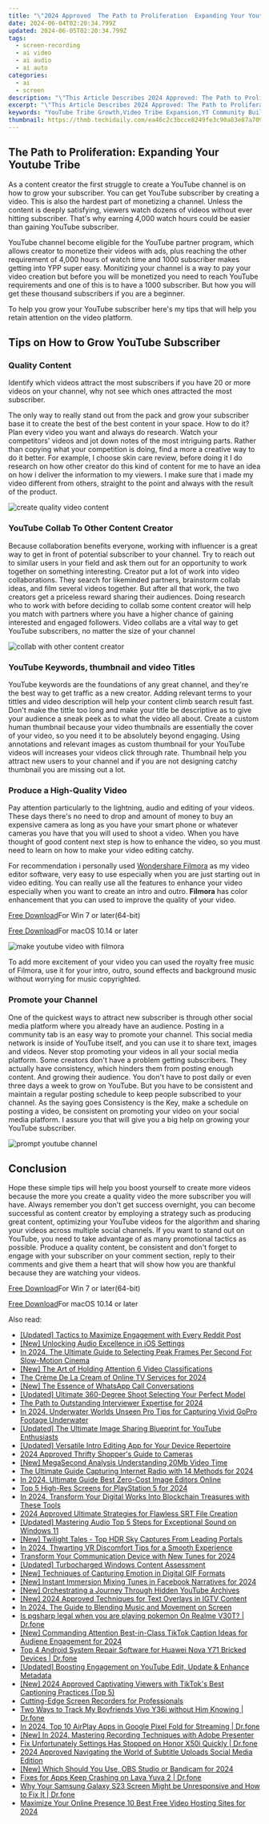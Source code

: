 ```yaml
---
title: "\"2024 Approved  The Path to Proliferation  Expanding Your Youtube Tribe\""
date: 2024-06-04T02:20:34.799Z
updated: 2024-06-05T02:20:34.799Z
tags: 
  - screen-recording
  - ai video
  - ai audio
  - ai auto
categories: 
  - ai
  - screen
description: "\"This Article Describes 2024 Approved: The Path to Proliferation: Expanding Your Youtube Tribe\""
excerpt: "\"This Article Describes 2024 Approved: The Path to Proliferation: Expanding Your Youtube Tribe\""
keywords: "YouTube Tribe Growth,Video Tribe Expansion,YT Community Building,Proliferate Video Reach,Youtube Audience Increase,Content Network Broadening,Tribe Proliferation Strategy"
thumbnail: https://thmb.techidaily.com/ea46c2c3bcce8249fe3c90a83e87a709d2898868b39864edef92685020cbb6c9.png
---
```


## The Path to Proliferation: Expanding Your Youtube Tribe

As a content creator the first struggle to create a YouTube channel is on how to grow your subscriber. You can get YouTube subscriber by creating a video. This is also the hardest part of monetizing a channel. Unless the content is deeply satisfying, viewers watch dozens of videos without ever hitting subscriber. That's why earning 4,000 watch hours could be easier than gaining YouTube subscriber.

YouTube channel become eligible for the YouTube partner program, which allows creator to monetize their videos with ads, plus reaching the other requirement of 4,000 hours of watch time and 1000 subscriber makes getting into YPP super easy. Monitizing your channel is a way to pay your video creation but before you will be monetized you need to reach YouTube requirements and one of this is to have a 1000 subscriber. But how you will get these thousand subscribers if you are a beginner.

To help you grow your YouTube subscriber here's my tips that will help you retain attention on the video platform.

## Tips on How to Grow YouTube Subscriber

### Quality Content

Identify which videos attract the most subscribers if you have 20 or more videos on your channel, why not see which ones attracted the most subscriber.

The only way to really stand out from the pack and grow your subscriber base it to create the best of the best content in your space. How to do it? Plan every video you want and always do research. Watch your competitors' videos and jot down notes of the most intriguing parts. Rather than copying what your competition is doing, find a more a creative way to do it better. For example, I choose skin care review, before doing it I do research on how other creator do this kind of content for me to have an idea on how i deliver the information to my viewers. I make sure that i made my video different from others, straight to the point and always with the result of the product.

![create quality video content](https://images.wondershare.com/filmora/article-images/2022/07/create-quality-video-content.jpg)

### YouTube Collab To Other Content Creator

Because collaboration benefits everyone, working with influencer is a great way to get in front of potential subscriber to your channel. Try to reach out to similar users in your field and ask them out for an opportunity to work together on something interesting. Creator put a lot of work into video collaborations. They search for likeminded partners, brainstorm collab ideas, and film several videos together. But after all that work, the two creators get a priceless reward sharing their audiences. Doing research who to work with before deciding to collab some content creator will help you match with partners where you have a higher chance of gaining interested and engaged followers. Video collabs are a vital way to get YouTube subscribers, no matter the size of your channel

![collab with other content creator](https://images.wondershare.com/filmora/article-images/2022/07/collab-with-other-content-creator.jpg)

### YouTube Keywords, thumbnail and video Titles

YouTube keywords are the foundations of any great channel, and they're the best way to get traffic as a new creator. Adding relevant terms to your tittles and video description will help your content climb search result fast. Don't make the tittle too long and make your title be descriptive as to give your audience a sneak peek as to what the video all about. Create a custom human thumbnail because your video thumbnails are essentially the cover of your video, so you need it to be absolutely beyond engaging. Using annotations and relevant images as custom thumbnail for your YouTube videos will increases your videos click through rate. Thumbnail help you attract new users to your channel and if you are not designing catchy thumbnail you are missing out a lot.

### Produce a High-Quality Video

Pay attention particularly to the lightning, audio and editing of your videos. These days there's no need to drop and amount of money to buy an expensive camera as long as you have your smart phone or whatever cameras you have that you will used to shoot a video. When you have thought of good content next step is how to enhance the video, so you must need to learn on how to make your video editing catchy.

For recommendation i personally used [Wondershare Filmora](https://tools.techidaily.com/wondershare/filmora/download/) as my video editor software, very easy to use especially when you are just starting out in video editing. You can really use all the features to enhance your video especially when you want to create an intro and outro. **Filmora** has color enhancement that you can used to improve the quality of your video.

[Free Download](https://tools.techidaily.com/wondershare/filmora/download/)For Win 7 or later(64-bit)

[Free Download](https://tools.techidaily.com/wondershare/filmora/download/)For macOS 10.14 or later

![make youtube video with filmora](https://images.wondershare.com/filmora/article-images/2022/07/make-youtube-video-with-filmora.jpg)

To add more excitement of your video you can used the royalty free music of Filmora, use it for your intro, outro, sound effects and background music without worrying for music copyrighted.

### Promote your Channel

One of the quickest ways to attract new subscriber is through other social media platform where you already have an audience. Posting in a community tab is an easy way to promote your channel. This social media network is inside of YouTube itself, and you can use it to share text, images and videos. Never stop promoting your videos in all your social media platform. Some creators don't have a problem getting subscribers. They actually have consistency, which hinders them from posting enough content. And growing their audience. You don't have to post daily or even three days a week to grow on YouTube. But you have to be consistent and maintain a regular posting schedule to keep people subscribed to your channel. As the saying goes Consistency is the Key, make a schedule on posting a video, be consistent on promoting your video on your social media platform. I assure you that will give you a big help on growing your YouTube subscriber.

![prompt youtube channel](https://images.wondershare.com/filmora/article-images/2022/07/prompt-youtube-channel.jpg)

## Conclusion

Hope these simple tips will help you boost yourself to create more videos because the more you create a quality video the more subscriber you will have. Always remember you don't get success overnight, you can become successful as content creator by employing a strategy such as producing great content, optimizing your YouTube videos for the algorithm and sharing your videos across multiple social channels. If you want to stand out on YouTube, you need to take advantage of as many promotional tactics as possible. Produce a quality content, be consistent and don't forget to engage with your subscriber on your comment section, reply to their comments and give them a heart that will show how you are thankful because they are watching your videos.

[Free Download](https://tools.techidaily.com/wondershare/filmora/download/)For Win 7 or later(64-bit)

[Free Download](https://tools.techidaily.com/wondershare/filmora/download/)For macOS 10.14 or later


<ins class="adsbygoogle"
     style="display:block"
     data-ad-format="autorelaxed"
     data-ad-client="ca-pub-7571918770474297"
     data-ad-slot="1223367746"></ins>

<ins class="adsbygoogle"
     style="display:block"
     data-ad-format="autorelaxed"
     data-ad-client="ca-pub-7571918770474297"
     data-ad-slot="1223367746"></ins>



<ins class="adsbygoogle"
     style="display:block"
     data-ad-client="ca-pub-7571918770474297"
     data-ad-slot="8358498916"
     data-ad-format="auto"
     data-full-width-responsive="true"></ins>


<span class="atpl-alsoreadstyle">Also read:</span>
<div><ul>
<li><a href="https://some-skills.techidaily.com/updated-tactics-to-maximize-engagement-with-every-reddit-post/"><u>[Updated] Tactics to Maximize Engagement with Every Reddit Post</u></a></li>
<li><a href="https://some-skills.techidaily.com/new-unlocking-audio-excellence-in-ios-settings/"><u>[New] Unlocking Audio Excellence in iOS Settings</u></a></li>
<li><a href="https://some-skills.techidaily.com/in-2024-the-ultimate-guide-to-selecting-peak-frames-per-second-for-slow-motion-cinema/"><u>In 2024, The Ultimate Guide to Selecting Peak Frames Per Second For Slow-Motion Cinema</u></a></li>
<li><a href="https://some-skills.techidaily.com/new-the-art-of-holding-attention-6-video-classifications/"><u>[New] The Art of Holding Attention  6 Video Classifications</u></a></li>
<li><a href="https://some-skills.techidaily.com/the-creme-de-la-cream-of-online-tv-services-for-2024/"><u>The Crème De La Cream of Online TV Services for 2024</u></a></li>
<li><a href="https://some-skills.techidaily.com/new-the-essence-of-whatsapp-call-conversations/"><u>[New] The Essence of WhatsApp Call Conversations</u></a></li>
<li><a href="https://some-skills.techidaily.com/updated-ultimate-360-degree-shoot-selecting-your-perfect-model/"><u>[Updated] Ultimate 360-Degree Shoot  Selecting Your Perfect Model</u></a></li>
<li><a href="https://some-skills.techidaily.com/the-path-to-outstanding-interviewer-expertise-for-2024/"><u>The Path to Outstanding Interviewer Expertise for 2024</u></a></li>
<li><a href="https://some-skills.techidaily.com/in-2024-underwater-worlds-unseen-pro-tips-for-capturing-vivid-gopro-footage-underwater/"><u>In 2024, Underwater Worlds Unseen  Pro Tips for Capturing Vivid GoPro Footage Underwater</u></a></li>
<li><a href="https://some-skills.techidaily.com/updated-the-ultimate-image-sharing-blueprint-for-youtube-enthusiasts/"><u>[Updated] The Ultimate Image Sharing Blueprint for YouTube Enthusiasts</u></a></li>
<li><a href="https://some-skills.techidaily.com/updated-versatile-intro-editing-app-for-your-device-repertoire/"><u>[Updated] Versatile Intro Editing App for Your Device Repertoire</u></a></li>
<li><a href="https://some-skills.techidaily.com/2024-approved-thrifty-shoppers-guide-to-cameras/"><u>2024 Approved  Thrifty Shopper's Guide to Cameras</u></a></li>
<li><a href="https://some-skills.techidaily.com/new-megasecond-analysis-understanding-20mb-video-time/"><u>[New] MegaSecond Analysis  Understanding 20Mb Video Time</u></a></li>
<li><a href="https://some-skills.techidaily.com/the-ultimate-guide-capturing-internet-radio-with-14-methods-for-2024/"><u>The Ultimate Guide  Capturing Internet Radio with 14 Methods for 2024</u></a></li>
<li><a href="https://some-skills.techidaily.com/in-2024-ultimate-guide-best-zero-cost-image-editors-online/"><u>In 2024, Ultimate Guide  Best Zero-Cost Image Editors Online</u></a></li>
<li><a href="https://some-skills.techidaily.com/top-5-high-res-screens-for-playstation-5-for-2024/"><u>Top 5 High-Res Screens for PlayStation 5 for 2024</u></a></li>
<li><a href="https://some-skills.techidaily.com/in-2024-transform-your-digital-works-into-blockchain-treasures-with-these-tools/"><u>In 2024, Transform Your Digital Works Into Blockchain Treasures with These Tools</u></a></li>
<li><a href="https://some-skills.techidaily.com/2024-approved-ultimate-strategies-for-flawless-srt-file-creation/"><u>2024 Approved  Ultimate Strategies for Flawless SRT File Creation</u></a></li>
<li><a href="https://some-skills.techidaily.com/updated-mastering-audio-top-5-steps-for-exceptional-sound-on-windows-11/"><u>[Updated] Mastering Audio  Top 5 Steps for Exceptional Sound on Windows 11</u></a></li>
<li><a href="https://some-skills.techidaily.com/new-twilight-tales-top-hdr-sky-captures-from-leading-portals/"><u>[New] Twilight Tales - Top HDR Sky Captures From Leading Portals</u></a></li>
<li><a href="https://some-skills.techidaily.com/in-2024-thwarting-vr-discomfort-tips-for-a-smooth-experience/"><u>In 2024, Thwarting VR Discomfort  Tips for a Smooth Experience</u></a></li>
<li><a href="https://some-skills.techidaily.com/transform-your-communication-device-with-new-tunes-for-2024/"><u>Transform Your Communication Device with New Tunes for 2024</u></a></li>
<li><a href="https://some-skills.techidaily.com/updated-turbocharged-windows-content-assessment/"><u>[Updated] Turbocharged Windows Content Assessment</u></a></li>
<li><a href="https://some-skills.techidaily.com/new-techniques-of-capturing-emotion-in-digital-gif-formats/"><u>[New] Techniques of Capturing Emotion in Digital GIF Formats</u></a></li>
<li><a href="https://facebook-video-content.techidaily.com/new-instant-immersion-mixing-tunes-in-facebook-narratives-for-2024/"><u>[New] Instant Immersion  Mixing Tunes in Facebook Narratives for 2024</u></a></li>
<li><a href="https://youtube-help.techidaily.com/new-orchestrating-a-journey-through-hidden-youtube-archives/"><u>[New] Orchestrating a Journey Through Hidden YouTube Archives</u></a></li>
<li><a href="https://instagram-video-files.techidaily.com/new-2024-approved-techniques-for-text-overlays-in-igtv-content/"><u>[New] 2024 Approved  Techniques for Text Overlays in IGTV Content</u></a></li>
<li><a href="https://audio-shaping.techidaily.com/in-2024-the-guide-to-blending-music-and-movement-on-screen/"><u>In 2024, The Guide to Blending Music and Movement on Screen</u></a></li>
<li><a href="https://fake-location.techidaily.com/is-pgsharp-legal-when-you-are-playing-pokemon-on-realme-v30t-drfone-by-drfone-virtual-android/"><u>Is pgsharp legal when you are playing pokemon On Realme V30T? | Dr.fone</u></a></li>
<li><a href="https://tiktok-video-recordings.techidaily.com/new-commanding-attention-best-in-class-tiktok-caption-ideas-for-audiene-engagement-for-2024/"><u>[New] Commanding Attention  Best-in-Class TikTok Caption Ideas for Audiene Engagement for 2024</u></a></li>
<li><a href="https://howto.techidaily.com/top-4-android-system-repair-software-for-huawei-nova-y71-bricked-devices-drfone-by-drfone-fix-android-problems-fix-android-problems/"><u>Top 4 Android System Repair Software for Huawei Nova Y71 Bricked Devices | Dr.fone</u></a></li>
<li><a href="https://youtube-clips.techidaily.com/updated-boosting-engagement-on-youtube-edit-update-and-enhance-metadata/"><u>[Updated] Boosting Engagement on YouTube  Edit, Update & Enhance Metadata</u></a></li>
<li><a href="https://tiktok-videos.techidaily.com/new-2024-approved-captivating-viewers-with-tiktoks-best-captioning-practices-top-5/"><u>[New] 2024 Approved  Captivating Viewers with TikTok's Best Captioning Practices (Top 5)</u></a></li>
<li><a href="https://visual-screen-recording.techidaily.com/cutting-edge-screen-recorders-for-professionals/"><u>Cutting-Edge Screen Recorders for Professionals</u></a></li>
<li><a href="https://android-location-track.techidaily.com/two-ways-to-track-my-boyfriends-vivo-y36i-without-him-knowing-drfone-by-drfone-virtual-android/"><u>Two Ways to Track My Boyfriends Vivo Y36i without Him Knowing | Dr.fone</u></a></li>
<li><a href="https://screen-mirror.techidaily.com/in-2024-top-10-airplay-apps-in-google-pixel-fold-for-streaming-drfone-by-drfone-android/"><u>In 2024, Top 10 AirPlay Apps in Google Pixel Fold for Streaming | Dr.fone</u></a></li>
<li><a href="https://on-screen-recording.techidaily.com/new-in-2024-mastering-recording-techniques-with-adobe-presenter/"><u>[New] In 2024, Mastering Recording Techniques with Adobe Presenter</u></a></li>
<li><a href="https://howto.techidaily.com/fix-unfortunately-settings-has-stopped-on-honor-x50i-quickly-drfone-by-drfone-fix-android-problems-fix-android-problems/"><u>Fix Unfortunately Settings Has Stopped on Honor X50i Quickly | Dr.fone</u></a></li>
<li><a href="https://extra-approaches.techidaily.com/2024-approved-navigating-the-world-of-subtitle-uploads-social-media-edition/"><u>2024 Approved  Navigating the World of Subtitle Uploads  Social Media Edition</u></a></li>
<li><a href="https://screen-video-capture.techidaily.com/new-which-should-you-use-obs-studio-or-bandicam-for-2024/"><u>[New] Which Should You Use, OBS Studio or Bandicam for 2024</u></a></li>
<li><a href="https://howto.techidaily.com/fixes-for-apps-keep-crashing-on-lava-yuva-2-drfone-by-drfone-fix-android-problems-fix-android-problems/"><u>Fixes for Apps Keep Crashing on Lava Yuva 2 | Dr.fone</u></a></li>
<li><a href="https://howto.techidaily.com/why-your-samsung-galaxy-s23-screen-might-be-unresponsive-and-how-to-fix-it-drfone-by-drfone-fix-android-problems-fix-android-problems/"><u>Why Your Samsung Galaxy S23 Screen Might be Unresponsive and How to Fix It | Dr.fone</u></a></li>
<li><a href="https://smart-video-editing.techidaily.com/maximize-your-online-presence-10-best-free-video-hosting-sites-for-2024/"><u>Maximize Your Online Presence 10 Best Free Video Hosting Sites for 2024</u></a></li>
</ul></div>
